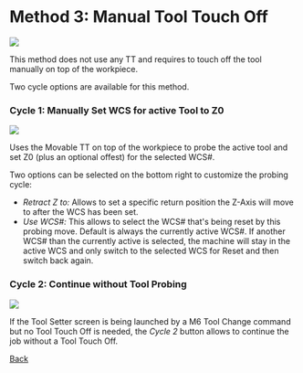 # Method 3: Manual Tool Touch Off

![](/images/pa069.PNG)

This method does not use any TT and requires to touch off the tool manually on top of the workpiece.

Two cycle options are available for this method. 


### Cycle 1: Manually Set WCS for active Tool to Z0 

![](/images/pa088.PNG)

Uses the Movable TT on top of the workpiece to probe the active tool and set Z0 (plus an optional offest) for the selected WCS#.

Two options can be selected on the bottom right to customize the probing cycle:

* *Retract Z to:* Allows to set a specific return position the Z-Axis will move to after the WCS has been set.
* *Use WCS#:* This allows to select the WCS# that's being reset by this probing move. Default is always the currently active WCS#. If another WCS# than the currently active is selected, the machine will stay in the active WCS and only switch to the selected WCS for Reset and then switch back again.  


### Cycle 2: Continue without Tool Probing 

![](/images/pa072.PNG)

If the Tool Setter screen is being launched by a M6 Tool Change command but no Tool Touch Off is needed, the *Cycle 2* button allows to continue the job without a Tool Touch Off.




[Back](ToolSetter.md)

